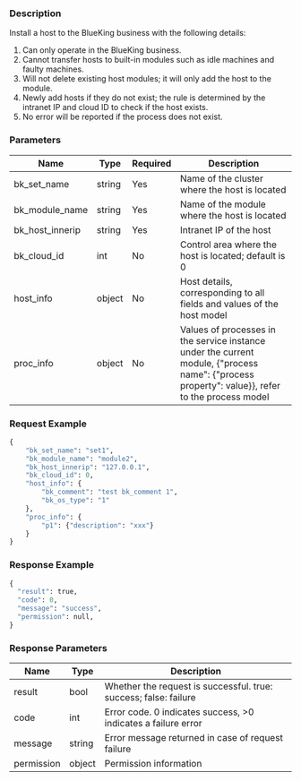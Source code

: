 ### Description

Install a host to the BlueKing business with the following details:

1. Can only operate in the BlueKing business.
2. Cannot transfer hosts to built-in modules such as idle machines and faulty machines.
3. Will not delete existing host modules; it will only add the host to the module.
4. Newly add hosts if they do not exist; the rule is determined by the intranet IP and cloud ID to check if the host
   exists.
5. No error will be reported if the process does not exist.

### Parameters

| Name            | Type   | Required | Description                                                                                                                                     |
|-----------------|--------|----------|-------------------------------------------------------------------------------------------------------------------------------------------------|
| bk_set_name     | string | Yes      | Name of the cluster where the host is located                                                                                                   |
| bk_module_name  | string | Yes      | Name of the module where the host is located                                                                                                    |
| bk_host_innerip | string | Yes      | Intranet IP of the host                                                                                                                         |
| bk_cloud_id     | int    | No       | Control area where the host is located; default is 0                                                                                            |
| host_info       | object | No       | Host details, corresponding to all fields and values of the host model                                                                          |
| proc_info       | object | No       | Values of processes in the service instance under the current module, {"process name": {"process property": value}}, refer to the process model |

### Request Example

```python
{
    "bk_set_name": "set1",
    "bk_module_name": "module2",
    "bk_host_innerip": "127.0.0.1",
    "bk_cloud_id": 0,
    "host_info": {
        "bk_comment": "test bk_comment 1",
        "bk_os_type": "1"
    },
    "proc_info": {
        "p1": {"description": "xxx"}
    }
}
```

### Response Example

```python
{
  "result": true,
  "code": 0,
  "message": "success",
  "permission": null,
}
```

### Response Parameters

| Name       | Type   | Description                                                      |
|------------|--------|------------------------------------------------------------------|
| result     | bool   | Whether the request is successful. true: success; false: failure |
| code       | int    | Error code. 0 indicates success, >0 indicates a failure error    |
| message    | string | Error message returned in case of request failure                |
| permission | object | Permission information                                           |
